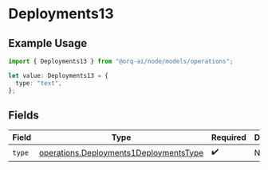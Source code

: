 # Deployments13

## Example Usage

```typescript
import { Deployments13 } from "@orq-ai/node/models/operations";

let value: Deployments13 = {
  type: "text",
};
```

## Fields

| Field                                                                                            | Type                                                                                             | Required                                                                                         | Description                                                                                      |
| ------------------------------------------------------------------------------------------------ | ------------------------------------------------------------------------------------------------ | ------------------------------------------------------------------------------------------------ | ------------------------------------------------------------------------------------------------ |
| `type`                                                                                           | [operations.Deployments1DeploymentsType](../../models/operations/deployments1deploymentstype.md) | :heavy_check_mark:                                                                               | N/A                                                                                              |
